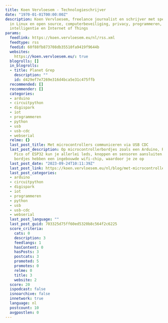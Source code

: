 ```yaml
---
title: Koen Vervloesem - Technologieschrijver
date: "1970-01-01T00:00:00Z"
description: Koen Vervloesem, freelance journalist en schrijver met specialisatie
  in Linux en open source, computerbeveiliging, privacy, programmeren, kunstmatige
  intelligentie en Internet of Things
params:
  feedlink: https://koen.vervloesem.eu/nl/rss.xml
  feedtype: rss
  feedid: 60f88fb873708db35510fa9419f9644b
  websites:
    https://koen.vervloesem.eu/: true
  blogrolls: []
  in_blogrolls:
  - title: Planet Grep
    description: ""
    id: d429ef7e7269e316d4bca5e31c475ffb
  recommended: []
  recommender: []
  categories:
  - arduino
  - circuitpython
  - digispark
  - iot
  - programmeren
  - python
  - usb
  - usb-cdc
  - webserial
  relme: {}
  last_post_title: Met microcontrollers communiceren via USB CDC
  last_post_description: Op microcontrollerbordjes zoals een Arduino, Raspberry Pi
    Pico of ESP32 kun je allerlei leds, knoppen en sensoren aansluiten. Veel van die
    bordjes hebben een ingebouwde wifi-chip, waardoor je ze op
  last_post_date: "2023-09-24T10:11:39Z"
  last_post_link: https://koen.vervloesem.eu/nl/blog/met-microcontrollers-communiceren-via-usb-cdc/
  last_post_categories:
  - arduino
  - circuitpython
  - digispark
  - iot
  - programmeren
  - python
  - usb
  - usb-cdc
  - webserial
  last_post_language: ""
  last_post_guid: 703325d75ff60ed5320b8c564f2c6225
  score_criteria:
    cats: 0
    description: 3
    feedlangs: 1
    hasContent: 0
    hasPosts: 3
    postcats: 3
    promoted: 5
    promotes: 0
    relme: 0
    title: 3
    website: 2
  score: 20
  ispodcast: false
  isnoarchive: false
  innetwork: true
  language: nl
  postcount: 10
  avgpostlen: 0
---
```

